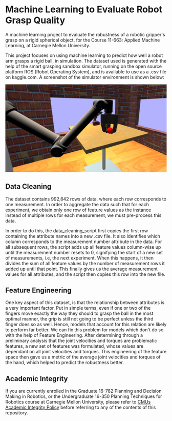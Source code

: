 # Machine Learning to Evaluate Robot Grasp Quality
A machine learning project to evaluate the robustness of a robotic gripper's grasp on a rigid spherical object, for the Course 11-663: Applied Machine Learning, at Carnegie Mellon University.

This project focuses on using machine learning to predict how well a robot arm grasps a rigid ball, in simulation. The dataset used is generated with the help of the smart grasping sandbox simulator, running on the open source platform ROS (Robot Operating System), and is available to use as a .csv file on kaggle.com. A screenshot of the simulator environment is shown below:

![Environment](/images/environment.jpg)

## Data Cleaning
The dataset contains 992,642 rows of data, where each row corresponds to one measurement. In order to aggregate the data such that for each experiment, we obtain only one row of feature values as the instance instead of multiple rows for each measurement, we must pre-process this data.

In order to do this, the data_cleaning_script first copies the first row containing the attribute names into a new .csv file. It also identifies which column corresponds to the measurement number attribute in the data. For all subsequent rows, the script adds up all feature values column-wise up until the measurement number resets to 0, signifying the start of a new set of measurements, i.e, the next experiment. When this happens, it then divides the sum of all feature values by the number of measurement rows it added up until that point. This finally gives us the average measurement values for all attributes, and the script then copies this row into the new file.

## Feature Engineering
One key aspect of this dataset, is that the relationship between attributes is a very important factor. Put in simple terms, even if one or two of the fingers move exactly the way they should to grasp the ball in the most optimal manner, the grip is still not going to be perfect unless the third finger does so as well. Hence, models that account for this relation are likely to perform far better. We can fix this problem for models which don't do so with the help of Feature Engineering. After determining through a preliminary analysis that the joint velocities and torques are problematic features, a new set of features was formulated, whose values are dependant on all joint velocities and torques. This engineering of the feature space then gave us a metric of the average joint velocities and torques of the
hand, which helped to predict the robustness better.

## Academic Integrity
If you are currently enrolled in the Graduate 16-782 Planning and Decision Making in Robotics, or the Undergraduate 16-350 Planning Techniques for Robotics course at Carnegie Mellon University, please refer to [CMUs Academic Integrity Policy](https://www.cmu.edu/policies/student-and-student-life/academic-integrity.html) before referring to any of the contents of this repository.